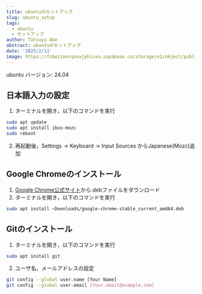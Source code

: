 ```yaml
---
title: ubuntuのセットアップ
slug: ubuntu_setup
tags:
  - ubuntu
  - セットアップ
author: Tatsuya Abe
abstract: ubuntuのセットアップ
date: '2025/2/11'
image: https://fsbezimxrqnvxjyhivvn.supabase.co/storage/v1/object/public/blogThumbnail//ubuntu.png
---
```

ubuntu バージョン: 24.04

## 日本語入力の設定
1. ターミナルを開き，以下のコマンドを実行
```bash
sudo apt update
sudo apt install ibus-mozc
sudo reboot
```
2. 再起動後，Settings -> Keyboard -> Input Sources からJapanese(Mozc)追加

## Google Chromeのインストール
1. [Google Chrome公式サイト](https://www.google.com/intl/ja_jp/chrome/)から.debファイルをダウンロード
2. ターミナルを開き，以下のコマンドを実行
```bash
sudo apt install ~Doenloads/google-chrome-stable_current_amd64.deb
```

## Gitのインストール
1. ターミナルを開き，以下のコマンドを実行
```bash
sudo apt install git
```
2. ユーザ名，メールアドレスの設定
```bash
git config --global user.name [Your Name]
git config --global user.email [Your.email@example.com]
```
